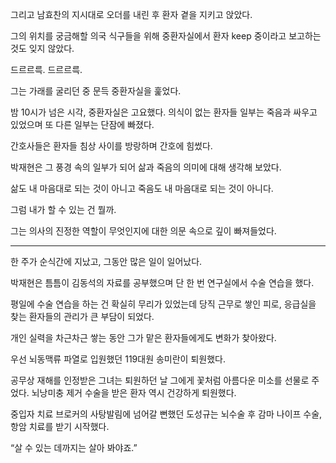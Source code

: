 그리고 남효찬의 지시대로 오더를 내린 후 환자 곁을 지키고 앉았다.

그의 위치를 궁금해할 의국 식구들을 위해 중환자실에서 환자 keep 중이라고 보고하는 것도 잊지 않았다.

드르르륵. 드르르륵.

그는 가래를 굴리던 중 문득 중환자실을 훑었다.

밤 10시가 넘은 시각, 중환자실은 고요했다. 의식이 없는 환자들 일부는 죽음과 싸우고 있었으며 또 다른 일부는 단잠에 빠졌다.

간호사들은 환자들 침상 사이를 방랑하며 간호에 힘썼다.

박재현은 그 풍경 속의 일부가 되어 삶과 죽음의 의미에 대해 생각해 보았다.

삶도 내 마음대로 되는 것이 아니고 죽음도 내 마음대로 되는 것이 아니다.

그럼 내가 할 수 있는 건 뭘까.

그는 의사의 진정한 역할이 무엇인지에 대한 의문 속으로 깊이 빠져들었다.

* * *

한 주가 순식간에 지났고, 그동안 많은 일이 일어났다.

박재현은 틈틈이 김동석의 자료를 공부했으며 단 한 번 연구실에서 수술 연습을 했다.

평일에 수술 연습을 하는 건 확실히 무리가 있었는데 당직 근무로 쌓인 피로, 응급실을 찾는 환자들의 관리가 큰 부담이 되었다.

개인 실력을 차근차근 쌓는 동안 그가 맡은 환자들에게도 변화가 찾아왔다.

우선 뇌동맥류 파열로 입원했던 119대원 송미란이 퇴원했다.

공무상 재해를 인정받은 그녀는 퇴원하던 날 그에게 꽃처럼 아름다운 미소를 선물로 주었다. 뇌낭미충 제거 수술을 받은 환자 역시 건강하게 퇴원했다.

중입자 치료 브로커의 사탕발림에 넘어갈 뻔했던 도성규는 뇌수술 후 감마 나이프 수술, 항암 치료를 받기 시작했다.

“살 수 있는 데까지는 살아 봐야죠.”